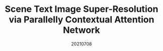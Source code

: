 ---
title: "Scene Text Image Super-Resolution via Parallelly Contextual Attention Network"
date: 20210708
category: "vision"
author_list: "Zhao Cairong, Feng Shuyang, Zhao Brian Nlong, Ding Zhijun, Wu Jun, Shen Fumin, Shen Heng Tao"
pub_in: "ACM Multimedia 2021"
pdf_url: "https://dl.acm.org/doi/10.1145/3474085.3475469"
img_path1: "STISR.png"
---